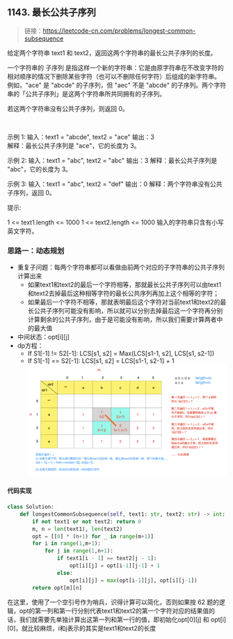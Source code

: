## 1143. 最长公共子序列
>链接：https://leetcode-cn.com/problems/longest-common-subsequence

给定两个字符串 text1 和 text2，返回这两个字符串的最长公共子序列的长度。

一个字符串的 子序列 是指这样一个新的字符串：它是由原字符串在不改变字符的相对顺序的情况下删除某些字符（也可以不删除任何字符）后组成的新字符串。
例如，"ace" 是 "abcde" 的子序列，但 "aec" 不是 "abcde" 的子序列。两个字符串的「公共子序列」是这两个字符串所共同拥有的子序列。

若这两个字符串没有公共子序列，则返回 0。

 

示例 1:
输入：text1 = "abcde", text2 = "ace" 
输出：3  
解释：最长公共子序列是 "ace"，它的长度为 3。

示例 2:
输入：text1 = "abc", text2 = "abc"
输出：3
解释：最长公共子序列是 "abc"，它的长度为 3。

示例 3:
输入：text1 = "abc", text2 = "def"
输出：0
解释：两个字符串没有公共子序列，返回 0。
 

提示:

1 <= text1.length <= 1000
1 <= text2.length <= 1000
输入的字符串只含有小写英文字符。

### 思路一：动态规划
- 重复子问题：每两个字符串都可以看做由前两个对应的子字符串的公共子序列计算出来
    - 如果text1和text2的最后一个字符相等，那就最长公共子序列可以由text1和text2去掉最后这种相等字符的最长公共序列再加上这个相等的字符；
    - 如果最后一个字符不相等，那就表明最后这个字符对当前text1和text2的最长公共子序列可能没有影响，所以就可以分别去掉最后这一个字符再分别计算剩余的公共子序列，由于是可能没有影响，所以我们需要计算两者中的最大值
- 中间状态：opt[i][j]
- dp方程：
    - If S1[-1] != S2[-1]: LCS[s1, s2] = Max(LCS[s1-1, s2], LCS[s1, s2-1])
    - If S1[-1] == S2[-1]: LCS[s1, s2] = LCS[s1-1, s2-1] + 1
![](../images/1143_01.jpeg)
#### 代码实现
```python
class Solution:
    def longestCommonSubsequence(self, text1: str, text2: str) -> int:
        if not text1 or not text2: return 0
        m, n = len(text1), len(text2)
        opt = [[0] * (n+1) for _ in range(m+1)]
        for i in range(1,m+1):
            for j in range(1,n+1):
                if text1[i - 1] == text2[j - 1]:
                    opt[i][j] = opt[i-1][j-1] + 1
                else:
                    opt[i][j] = max(opt[i-1][j], opt[i][j-1])
        return opt[m][n]
```
在这里，使用了一个空引号作为哨兵，识得计算可以简化，否则如果按 62 题的逻辑，opt的第一列和第一行分别代表text1和text2的第一个字符对应的结果值的话，我们就需要先单独计算出这第一列和第一行的值，即初始化opt[0][j] 和 opt[i][0]，就比较麻烦，i和j表示的其实是text1和text2的长度








